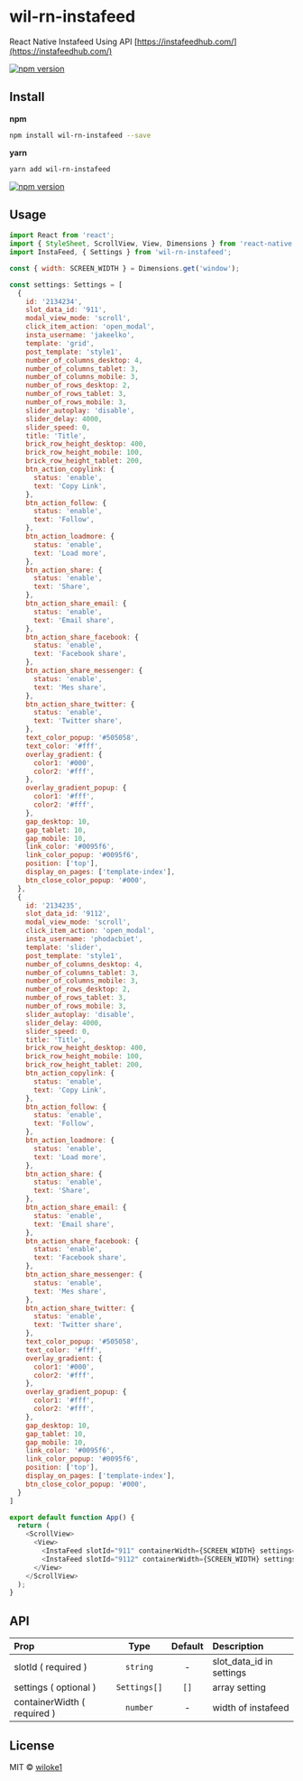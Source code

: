 # wil-rn-instafeed

React Native Instafeed Using API [https://instafeedhub.com/](https://instafeedhub.com/)

[![npm version](https://img.shields.io/npm/v/wil-rn-instafeed.svg)](https://www.npmjs.com/package/wil-rn-instafeed)

## Install

**npm**

```bash
npm install wil-rn-instafeed --save
```

**yarn**

```bash
yarn add wil-rn-instafeed
```

[![npm version](https://insta-layout.netlify.app/insta.png)](https://www.npmjs.com/package/wil-rn-instafeed)

## Usage

```js
import React from 'react';
import { StyleSheet, ScrollView, View, Dimensions } from 'react-native';
import InstaFeed, { Settings } from 'wil-rn-instafeed';

const { width: SCREEN_WIDTH } = Dimensions.get('window');

const settings: Settings = [
  {
    id: '2134234',
    slot_data_id: '911',
    modal_view_mode: 'scroll',
    click_item_action: 'open_modal',
    insta_username: 'jakeelko',
    template: 'grid',
    post_template: 'style1',
    number_of_columns_desktop: 4,
    number_of_columns_tablet: 3,
    number_of_columns_mobile: 3,
    number_of_rows_desktop: 2,
    number_of_rows_tablet: 3,
    number_of_rows_mobile: 3,
    slider_autoplay: 'disable',
    slider_delay: 4000,
    slider_speed: 0,
    title: 'Title',
    brick_row_height_desktop: 400,
    brick_row_height_mobile: 100,
    brick_row_height_tablet: 200,
    btn_action_copylink: {
      status: 'enable',
      text: 'Copy Link',
    },
    btn_action_follow: {
      status: 'enable',
      text: 'Follow',
    },
    btn_action_loadmore: {
      status: 'enable',
      text: 'Load more',
    },
    btn_action_share: {
      status: 'enable',
      text: 'Share',
    },
    btn_action_share_email: {
      status: 'enable',
      text: 'Email share',
    },
    btn_action_share_facebook: {
      status: 'enable',
      text: 'Facebook share',
    },
    btn_action_share_messenger: {
      status: 'enable',
      text: 'Mes share',
    },
    btn_action_share_twitter: {
      status: 'enable',
      text: 'Twitter share',
    },
    text_color_popup: '#505058',
    text_color: '#fff',
    overlay_gradient: {
      color1: '#000',
      color2: '#fff',
    },
    overlay_gradient_popup: {
      color1: '#fff',
      color2: '#fff',
    },
    gap_desktop: 10,
    gap_tablet: 10,
    gap_mobile: 10,
    link_color: '#0095f6',
    link_color_popup: '#0095f6',
    position: ['top'],
    display_on_pages: ['template-index'],
    btn_close_color_popup: '#000',
  },
  {
    id: '2134235',
    slot_data_id: '9112',
    modal_view_mode: 'scroll',
    click_item_action: 'open_modal',
    insta_username: 'phodacbiet',
    template: 'slider',
    post_template: 'style1',
    number_of_columns_desktop: 4,
    number_of_columns_tablet: 3,
    number_of_columns_mobile: 3,
    number_of_rows_desktop: 2,
    number_of_rows_tablet: 3,
    number_of_rows_mobile: 3,
    slider_autoplay: 'disable',
    slider_delay: 4000,
    slider_speed: 0,
    title: 'Title',
    brick_row_height_desktop: 400,
    brick_row_height_mobile: 100,
    brick_row_height_tablet: 200,
    btn_action_copylink: {
      status: 'enable',
      text: 'Copy Link',
    },
    btn_action_follow: {
      status: 'enable',
      text: 'Follow',
    },
    btn_action_loadmore: {
      status: 'enable',
      text: 'Load more',
    },
    btn_action_share: {
      status: 'enable',
      text: 'Share',
    },
    btn_action_share_email: {
      status: 'enable',
      text: 'Email share',
    },
    btn_action_share_facebook: {
      status: 'enable',
      text: 'Facebook share',
    },
    btn_action_share_messenger: {
      status: 'enable',
      text: 'Mes share',
    },
    btn_action_share_twitter: {
      status: 'enable',
      text: 'Twitter share',
    },
    text_color_popup: '#505058',
    text_color: '#fff',
    overlay_gradient: {
      color1: '#000',
      color2: '#fff',
    },
    overlay_gradient_popup: {
      color1: '#fff',
      color2: '#fff',
    },
    gap_desktop: 10,
    gap_tablet: 10,
    gap_mobile: 10,
    link_color: '#0095f6',
    link_color_popup: '#0095f6',
    position: ['top'],
    display_on_pages: ['template-index'],
    btn_close_color_popup: '#000',
  }
]

export default function App() {
  return (
    <ScrollView>
      <View>
        <InstaFeed slotId="911" containerWidth={SCREEN_WIDTH} settings={settings} />
        <InstaFeed slotId="9112" containerWidth={SCREEN_WIDTH} settings={settings} />
      </View>
    </ScrollView>
  );
}
```

## API

| Prop                  | Type                                | Default | Description |
| :---------            | :-------:                           | :-----: | :----------- |
| slotId ( required )   | `string`                     | -       | slot_data_id in settings  |
| settings ( optional )             | `Settings[]`                     | `[]`       | array setting |
| containerWidth ( required )    | `number`      | -       | width of instafeed |

## License

MIT © [wiloke1](https://github.com/wiloke1)
